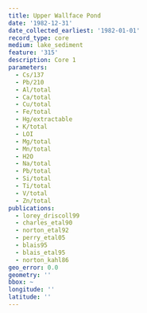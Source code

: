 ```yaml
---
title: Upper Wallface Pond
date: '1982-12-31'
date_collected_earliest: '1982-01-01'
record_type: core
medium: lake_sediment
feature: '315'
description: Core 1
parameters:
  - Cs/137
  - Pb/210
  - Al/total
  - Ca/total
  - Cu/total
  - Fe/total
  - Hg/extractable
  - K/total
  - LOI
  - Mg/total
  - Mn/total
  - H2O
  - Na/total
  - Pb/total
  - Si/total
  - Ti/total
  - V/total
  - Zn/total
publications:
  - lorey_driscoll99
  - charles_etal90
  - norton_etal92
  - perry_etal05
  - blais95
  - blais_etal95
  - norton_kahl86
geo_error: 0.0
geometry: ''
bbox: ~
longitude: ''
latitude: ''
---
```

